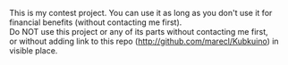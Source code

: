 This is my contest project. You can use it as long as you don't use it for financial benefits (without contacting me first).  
Do NOT use this project or any of its parts without contacting me first,  
or without adding link to this repo (http://github.com/marecl/Kubkuino) in visible place.  